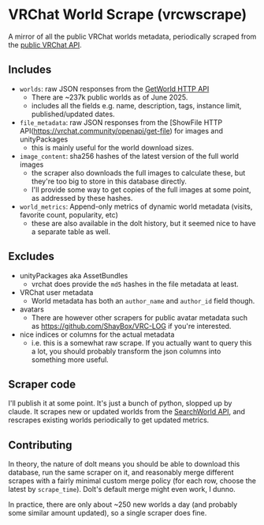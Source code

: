 # VRChat World Scrape (vrcwscrape)

A mirror of all the public VRChat worlds metadata, periodically scraped from the [public VRChat API](https://vrchatapi.github.io/docs/api).

## Includes

- `worlds`: raw JSON responses from the [GetWorld HTTP API](https://vrchatapi.github.io/docs/api)
  - There are ~237k public worlds as of June 2025.
  - includes all the fields e.g. name, description, tags, instance limit, published/updated dates.
- `file_metadata`: raw JSON responses from the [ShowFile HTTP API(https://vrchat.community/openapi/get-file) for images and unityPackages
  - this is mainly useful for the world download sizes.
- `image_content`: sha256 hashes of the latest version of the full world images
  - the scraper also downloads the full images to calculate these, but they're too big to store in this database directly.
  - I'll provide some way to get copies of the full images at some point, as addressed by these hashes.
- `world_metrics`: Append-only metrics of dynamic world metadata (visits, favorite count, popularity, etc)
  - these are also available in the dolt history, but it seemed nice to have a separate table as well.

## Excludes

- unityPackages aka AssetBundles
  - vrchat does provide the `md5` hashes in the file metadata at least.
- VRChat user metadata
  - World metadata has both an `author_name` and `author_id` field though.
- avatars
  - There are however other scrapers for public avatar metadata such as https://github.com/ShayBox/VRC-LOG if you're interested.
- nice indices or columns for the actual metadata
  - i.e. this is a somewhat raw scrape. If you actually want to query this a lot, you should probably transform the json columns into something more useful.

## Scraper code

I'll publish it at some point. It's just a bunch of python, slopped up by claude. It scrapes new or updated worlds from the [SearchWorld API](https://vrchat.community/openapi/search-worlds), and rescrapes existing worlds periodically to get updated metrics.

## Contributing

In theory, the nature of dolt means you should be able to download this database, run the same scraper on it, and reasonably merge different scrapes with a fairly minimal custom merge policy (for each row, choose the latest by `scrape_time`). Dolt's default merge might even work, I dunno.

In practice, there are only about ~250 new worlds a day (and probably some similar amount updated), so a single scraper does fine.
